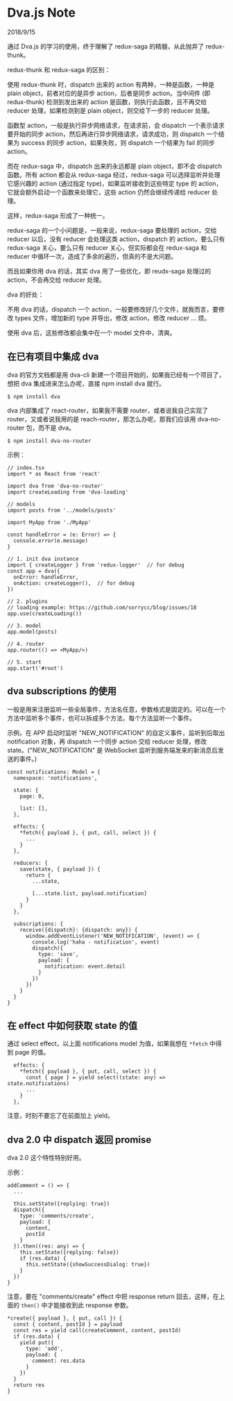 # Dva.js Note

2018/9/15

通过 Dva.js 的学习的使用，终于理解了 redux-saga 的精髓，从此抛弃了 redux-thunk。

redux-thunk 和 redux-saga 的区别：

使用 redux-thunk 时，dispatch 出来的 action 有两种，一种是函数，一种是 plain object，前者对应的是异步 action，后者是同步 action。当中间件 (即 redux-thunk) 检测到发出来的 action 是函数，则执行此函数，且不再交给 reducer 处理，如果检测到是 plain object，则交给下一步的 reducer 处理。

函数型 action，一般是执行异步网络请求，在请求前，会 dispatch 一个表示请求要开始的同步 action，然后再进行异步网络请求，请求成功，则 dispatch 一个结果为 success 的同步 action，如果失败，则 dispatch 一个结果为 fail 的同步 action。

而在 redux-saga 中，dispatch 出来的永远都是 plain object，即不会 dispatch 函数。所有 action 都会从 redux-saga 经过，redux-saga 可以选择监听并处理它感兴趣的 action (通过指定 type)，如果监听接收到这些特定 type 的 action，它就会额外启动一个函数来处理它，这些 action 仍然会继续传递给 reducer 处理。

这样，redux-saga 形成了一种统一。

redux-saga 的一个小问题是，一般来说，redux-saga 要处理的 action，交给 reducer 以后，没有 reducer 会处理这类 action，dispatch 的 action，要么只有 redux-saga 关心，要么只有 reducer 关心，但实际都会在 redux-saga 和 reducer 中循环一次，造成了多余的遍历，但真的不是大问题。

而且如果你用 dva 的话，其实 dva 用了一些优化，即 reudx-saga 处理过的 action，不会再交给 reducer 处理。

dva 的好处：

不用 dva 的话，dispatch 一个 action，一般要修改好几个文件，就我而言，要修改 types 文件，增加新的 type 并导出，修改 action，修改 reducer ... 烦。

使用 dva 后，这些修改都会集中在一个 model 文件中，清爽。

## 在已有项目中集成 dva

dva 的官方文档都是用 dva-cli 新建一个项目开始的，如果我已经有一个项目了，想把 dva 集成进来怎么办呢，直接 npm install dva 就行。

    $ npm install dva

dva 内部集成了 react-router，如果我不需要 router，或者说我自己实现了 router，又或者说我用的是 reach-router，那怎么办呢，那我们应该用 dva-no-router 包，而不是 dva。

    $ npm install dva-no-router

示例：

    // index.tsx
    import * as React from 'react'

    import dva from 'dva-no-router'
    import createLoading from 'dva-loading'

    // models
    import posts from '../models/posts'

    import MyApp from './MyApp'

    const handleError = (e: Error) => {
      console.error(e.message)
    }

    // 1. init dva instance
    import { createLogger } from 'redux-logger'  // for debug
    const app = dva({
      onError: handleError,
      onAction: createLogger(),  // for debug
    })

    // 2. plugins
    // loading example: https://github.com/sorrycc/blog/issues/18
    app.use(createLoading())

    // 3. model
    app.model(posts)

    // 4. router
    app.router(() => <MyApp/>)

    // 5. start
    app.start('#root')

## dva subscriptions 的使用

一般是用来注册监听一些全局事件，方法名任意，参数格式是固定的。可以在一个方法中监听多个事件，也可以拆成多个方法，每个方法监听一个事件。

示例，在 APP 启动时监听 "NEW_NOTIFICATION" 的自定义事件，监听到后取出 notification 对象，再 dispatch 一个同步 action 交给 reducer 处理，修改 state。("NEW_NOTIFICATION" 是 WebSocket 监听到服务端发来的新消息后发送的事件。)

    const notifications: Model = {
      namespace: 'notifications',

      state: {
        page: 0,

        list: [],
      },

      effects: {
        *fetch({ payload }, { put, call, select }) {
          ...
        }
      },

      reducers: {
        save(state, { payload }) {
          return {
            ...state,

            [...state.list, payload.notification]
          }
        }
      },

      subscriptions: {
        receive({dispatch}: {dispatch: any}) {
          window.addEventListener('NEW_NOTIFICATION', (event) => {
            console.log('haha - notification', event)
            dispatch({
              type: 'save',
              payload: {
                notification: event.detail
              }
            })
          })
        }
      }
    }

## 在 effect 中如何获取 state 的值

通过 select effect，以上面 notifications model 为值，如果我想在 `*fetch` 中得到 page 的值。

      effects: {
        *fetch({ payload }, { put, call, select }) {
          const { page } = yield select((state: any) => state.notifications)
          ...
        }
      },

注意，时刻不要忘了在前面加上 yield。

## dva 2.0 中 dispatch 返回 promise

dva 2.0 这个特性特别好用。

示例：

    addComment = () => {
      ...

      this.setState({replying: true})
      dispatch({
        type: 'comments/create',
        payload: {
          content,
          postId
        }
      }).then((res: any) => {
        this.setState({replying: false})
        if (res.data) {
          this.setState({showSuccessDialog: true})
        }
      })
    }

注意，要在 "comments/create" effect 中把 response return 回去，这样，在上面的 `then()` 中才能接收到此 response 参数。

    *create({ payload }, { put, call }) {
      const { content, postId } = payload
      const res = yield call(createComment, content, postId)
      if (res.data) {
        yield put({
          type: 'add',
          payload: {
            comment: res.data
          }
        })
      }
      return res
    }
